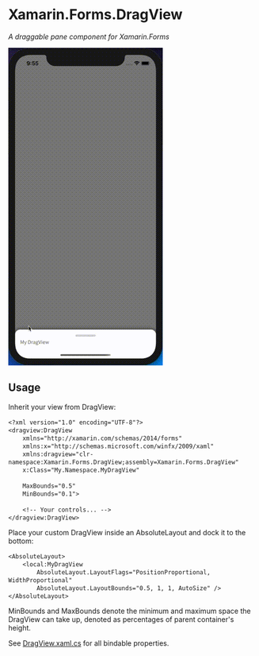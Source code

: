 # Xamarin.Forms.DragView
*A draggable pane component for Xamarin.Forms*

![DragView](Doc/DragView.gif)

## Usage

Inherit your view from DragView:
```xaml
<?xml version="1.0" encoding="UTF-8"?>
<dragview:DragView
    xmlns="http://xamarin.com/schemas/2014/forms"
    xmlns:x="http://schemas.microsoft.com/winfx/2009/xaml"
    xmlns:dragview="clr-namespace:Xamarin.Forms.DragView;assembly=Xamarin.Forms.DragView"
    x:Class="My.Namespace.MyDragView"

    MaxBounds="0.5"
    MinBounds="0.1">

    <!-- Your controls... -->
</dragview:DragView>
```

Place your custom DragView inside an AbsoluteLayout and dock it to the bottom:
```xaml
<AbsoluteLayout>
    <local:MyDragView
        AbsoluteLayout.LayoutFlags="PositionProportional, WidthProportional"
        AbsoluteLayout.LayoutBounds="0.5, 1, 1, AutoSize" />
</AbsoluteLayout>
```

MinBounds and MaxBounds denote the minimum and maximum space the DragView can take up, denoted as percentages of parent container's height.

See [DragView.xaml.cs](Xamarin.Forms.DragView/DragView.xaml.cs) for all bindable properties.

